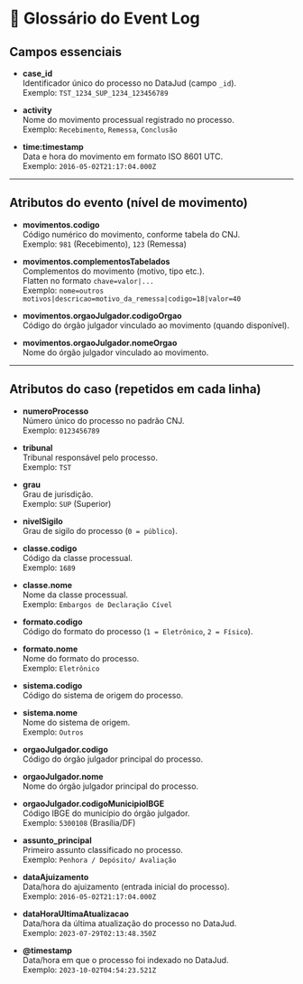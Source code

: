 # 📑 Glossário do Event Log

## Campos essenciais

- **case_id**  
  Identificador único do processo no DataJud (campo `_id`).  
  Exemplo: `TST_1234_SUP_1234_123456789`

- **activity**  
  Nome do movimento processual registrado no processo.  
  Exemplo: `Recebimento`, `Remessa`, `Conclusão`

- **time:timestamp**  
  Data e hora do movimento em formato ISO 8601 UTC.  
  Exemplo: `2016-05-02T21:17:04.000Z`

---

## Atributos do evento (nível de movimento)

- **movimentos.codigo**  
  Código numérico do movimento, conforme tabela do CNJ.  
  Exemplo: `981` (Recebimento), `123` (Remessa)

- **movimentos.complementosTabelados**  
  Complementos do movimento (motivo, tipo etc.).  
  Flatten no formato `chave=valor|...`  
  Exemplo: `nome=outros motivos|descricao=motivo_da_remessa|codigo=18|valor=40`

- **movimentos.orgaoJulgador.codigoOrgao**  
  Código do órgão julgador vinculado ao movimento (quando disponível).

- **movimentos.orgaoJulgador.nomeOrgao**  
  Nome do órgão julgador vinculado ao movimento.

---

## Atributos do caso (repetidos em cada linha)

- **numeroProcesso**  
  Número único do processo no padrão CNJ.  
  Exemplo: `0123456789`

- **tribunal**  
  Tribunal responsável pelo processo.  
  Exemplo: `TST`

- **grau**  
  Grau de jurisdição.  
  Exemplo: `SUP` (Superior)

- **nivelSigilo**  
  Grau de sigilo do processo (`0 = público`).

- **classe.codigo**  
  Código da classe processual.  
  Exemplo: `1689`

- **classe.nome**  
  Nome da classe processual.  
  Exemplo: `Embargos de Declaração Cível`

- **formato.codigo**  
  Código do formato do processo (`1 = Eletrônico`, `2 = Físico`).

- **formato.nome**  
  Nome do formato do processo.  
  Exemplo: `Eletrônico`

- **sistema.codigo**  
  Código do sistema de origem do processo.

- **sistema.nome**  
  Nome do sistema de origem.  
  Exemplo: `Outros`

- **orgaoJulgador.codigo**  
  Código do órgão julgador principal do processo.

- **orgaoJulgador.nome**  
  Nome do órgão julgador principal do processo.  

- **orgaoJulgador.codigoMunicipioIBGE**  
  Código IBGE do município do órgão julgador.  
  Exemplo: `5300108` (Brasília/DF)

- **assunto_principal**  
  Primeiro assunto classificado no processo.  
  Exemplo: `Penhora / Depósito/ Avaliação`

- **dataAjuizamento**  
  Data/hora do ajuizamento (entrada inicial do processo).  
  Exemplo: `2016-05-02T21:17:04.000Z`

- **dataHoraUltimaAtualizacao**  
  Data/hora da última atualização do processo no DataJud.  
  Exemplo: `2023-07-29T02:13:48.350Z`

- **@timestamp**  
  Data/hora em que o processo foi indexado no DataJud.  
  Exemplo: `2023-10-02T04:54:23.521Z`
